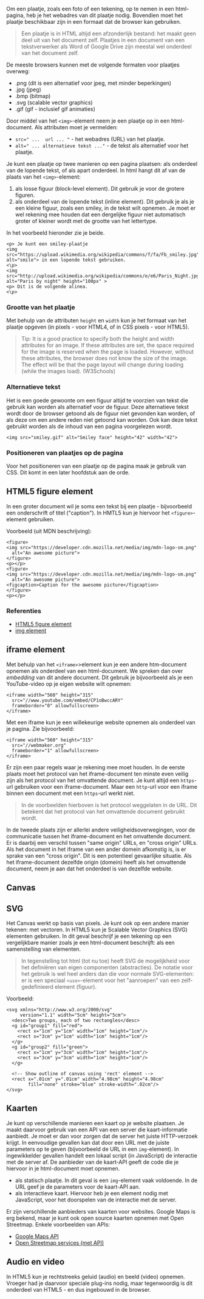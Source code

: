 Om een plaatje, zoals een foto of een tekening, op te nemen in een html-pagina, heb je het webadres van dit plaatje nodig. Bovendien moet het plaatje beschikbaar zijn in een formaat dat de browser kan gebruiken.

> Een plaatje is in HTML altijd een afzonderlijk bestand: het maakt geen deel uit van het document zelf. Plaatjes in een document van een tekstverwerker als Word of Google Drive zijn meestal wel onderdeel van het document zelf.

De meeste browsers kunnen met de volgende formaten voor plaatjes overweg:

*  .png (dit is een alternatief voor jpeg, met minder beperkingen)
*  .jpg (jpeg)
* .bmp (bitmap)
* .svg (scalable vector graphics)
* .gif (gif - inclusief gif animaties)

Door middel van het  `<img>`-element neem je een plaatje op in een html-document. Als attributen moet je vermelden:

* `src=" ...  url ... "` - het webadres (URL) van het plaatje.
* `alt=" ... alternatieve tekst ..."` - de tekst als alternatief voor het plaatje.

Je kunt een plaatje op twee manieren op een pagina plaatsen: als onderdeel van de lopende tekst, of als apart onderdeel. In html hangt dit af van de plaats van het `<img>`-element:

1. als losse figuur (block-level element). Dit gebruik je voor de grotere figuren.
2. als onderdeel van de lopende tekst (inline element). Dit gebruik je als je een kleine figuur, zoals een smiley, in de tekst wilt opnemen. Je moet er wel rekening mee houden dat een dergelijke figuur niet automatisch groter of kleiner wordt met de grootte van het lettertype.

In het voorbeeld hieronder zie je beide.

```
<p> Je kunt een smiley-plaatje
<img src="https://upload.wikimedia.org/wikipedia/commons/f/fa/Fb_smiley.jpg"
alt="smile"> in een lopende tekst gebruiken.
<\p>
<img src="http://upload.wikimedia.org/wikipedia/commons/e/e6/Paris_Night.jpg"
alt="Paris by night" height="100px" >
<p> Dit is de volgende alinea.
<\p>
```

### Grootte van het plaatje

Met behulp van de attributen `height` en `width` kun je het formaat van het plaatje opgeven (in pixels - voor HTML4, of in CSS pixels - voor HTML5).

> Tip: It is a good practice to specify both the height and width attributes for an image. If these attributes are set, the space required for the image is reserved when the page is loaded. However, without these attributes, the browser does not know the size of the image. The effect will be that the page layout will change during loading (while the images load). (W3Schools)

### Alternatieve tekst

Het is een goede gewoonte om een figuur altijd te voorzien van tekst die gebruik kan worden als alternatief voor de figuur. Deze alternatieve tekst wordt door de browser getoond als de figuur niet gevonden kan worden, of als deze om een andere reden niet getoond kan worden. Ook kan deze tekst gebruikt worden als de inhoud van een pagina voorgelezen wordt.

```
<img src="smiley.gif" alt="Smiley face" height="42" width="42">

```

### Positioneren van plaatjes op de pagina

Voor het positioneren van een plaatje op de pagina maak je gebruik van CSS. Dit komt in een later hoofdstuk aan de orde.

## HTML5 figure element

In een groter document  wil je soms een tekst bij een plaatje - bijvoorbeeld een onderschrift of titel ("caption"). In HMTL5 kun je hiervoor het  `<figure>`-element gebruiken.

Voorbeeld (uit MDN beschrijving):

```
<figure>
<img src="https://developer.cdn.mozilla.net/media/img/mdn-logo-sm.png" 
  alt="An awesome picture">
</figure>
<p></p>
<figure>
<img src="https://developer.cdn.mozilla.net/media/img/mdn-logo-sm.png" 
  alt="An awesome picture">
<figcaption>Caption for the awesome picture</figcaption>
</figure>
<p></p>
```

### Referenties

* [HTML5 figure element](https://developer.mozilla.org/en-US/docs/Web/HTML/Element/figure)
* [img element](http://devdocs.io/html/img)

## iframe element

Met behulp van het `<iframe>`>element kun je een andere htm-document opnemen als onderdeel van een html-document. We spreken dan over *embedding* van dit andere document. Dit gebruik je bijvoorbeeld als je een YouTube-video op je eigen website wilt opnemen:

```
<iframe width="560" height="315"
  src="//www.youtube.com/embed/CP1oBwccARY"
  frameborder="0" allowfullscreen>
</iframe>
```

Met een iframe kun je een willekeurige website opnemen als onderdeel van je pagina. Zie bijvoorbeeld:

```
<iframe width="560" height="315"
  src="//webmaker.org"
  frameborder="1" allowfullscreen>
</iframe>
```

Er zijn een paar regels waar je rekening mee moet houden. In de eerste plaats moet het protocol van het iframe-document ten minste even veilig zijn als het protocol van het omvattende document. Je kunt altijd een `https`-url gebruiken voor een iframe-document. Maar een `http`-url voor een iframe binnen een document met een `https`-url werkt niet.

> In de voorbeelden hierboven is het protocol weggelaten in de URL. Dit betekent dat het protocol van het omvattende document gebruikt wordt.

In de tweede plaats zijn er allerlei andere veiligheidsoverwegingen, voor de communicatie tussen het iframe-document en het omvattende document. Er is daarbij een verschil tussen "same origin" URLs, en "cross origin" URLs. Als het document in het iframe van een ander domein afkomstig is, is er sprake van een "cross origin". Dit is een potentieel gevaarlijke situatie. Als het iframe-document dezelfde origin (domein) heeft als het omvattende document, neem je aan dat het onderdeel is van dezelfde website.

## Canvas

## SVG

Het Canvas werkt op basis van pixels. Je kunt ook op een andere manier tekenen: met vectoren. In HTML5 kun je Scalable Vector Graphics (SVG) elementen gebruiken. In dit geval beschrijf je een tekening op een vergelijkbare manier zoals je een html-document beschrijft: als een samenstelling van elementen.

> In tegenstelling tot html (tot nu toe) heeft SVG de mogelijkheid voor het definiëren van eigen componenten 
(abstracties). De notatie voor het gebruik is wel heel anders dan die voor normale SVG-elementen: er is een
speciaal `<use>`-element voor het "aanroepen" van een zelf-gedefinieerd element (figuur).

Voorbeeld:

```
<svg xmlns="http://www.w3.org/2000/svg"
     version="1.1" width="5cm" height="5cm">
  <desc>Two groups, each of two rectangles</desc>
  <g id="group1" fill="red">
    <rect x="1cm" y="1cm" width="1cm" height="1cm"/>
    <rect x="3cm" y="1cm" width="1cm" height="1cm"/>
  </g>
  <g id="group2" fill="green">
    <rect x="1cm" y="3cm" width="1cm" height="1cm"/>
    <rect x="3cm" y="3cm" width="1cm" height="1cm"/>
  </g>

  <!-- Show outline of canvas using 'rect' element -->
  <rect x=".01cm" y=".01cm" width="4.98cm" height="4.98cm"
        fill="none" stroke="blue" stroke-width=".02cm"/>
</svg>
```

## Kaarten

Je kunt op verschillende manieren een kaart op je website plaatsen. Je maakt daarvoor gebruik van een API van een server die kaart-informatie aanbiedt.  Je moet er dan voor zorgen dat de server het juiste HTTP-verzoek krijgt. In eenvoudige gevallen kan dat door een URL met de juiste parameters op te geven (bijvoorbeeld de URL in een `img`-element). In ingewikkelder gevallen handelt een lokaal script (in JavaScript) de interactie met de server af. De aanbieder van de kaart-API geeft de code die je hiervoor in je html-document moet opnemen.

- als statisch plaatje. In dit geval is een `img`-element vaak voldoende. In de URL geef je de parameters voor de kaart-API aan.
- als interactieve kaart. Hiervoor heb je een element nodig met JavaScript, voor het doorspelen van de interactie met de server.

Er zijn verschillende aanbieders van kaarten voor websites. Google Maps is erg bekend, maar je kunt ook open source kaarten opnemen met Open Streetmap. Enkele voorbeelden van APIs:

* [Google Maps API](https://developers.google.com/maps/)
* [Open Streetmap services (met API)](http://wiki.openstreetmap.org/wiki/List_of_OSM_based_Services )

## Audio en video

In HTML5 kun je rechtstreeks geluid (audio) en beeld (video) opnemen. Vroeger had je daarvoor speciale plug-ins nodig, maar tegenwoordig is dit onderdeel van HTML5 - en dus ingebouwd in de browser.
